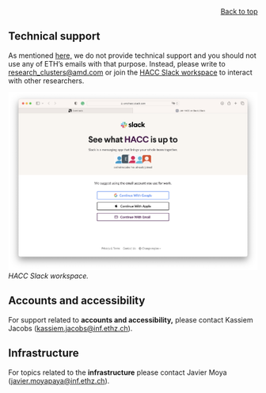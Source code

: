 <div id="readme" class="Box-body readme blob js-code-block-container">
<article class="markdown-body entry-content p-3 p-md-6" itemprop="text">
<p align="right">
<a href="https://github.com/fpgasystems/hacc#--heterogenous-accelerated-compute-cluster">Back to top</a>
</p>

# Technical support

As mentioned [here,](https://www.xilinx.com/member/xup_research_clusters.html) we do not provide technical support and you should not use any of ETH’s emails with that purpose. Instead, please write to [research_clusters@amd.com](mailto:research_clusters@amd.com) or join the [HACC Slack workspace](https://join.slack.com/t/amdhacc/shared_invite/zt-1kcx60g41-0PRQUtlpmw7CGeRfwxtyXA) to interact with other researchers. 

![HACC Slack workspace.](../imgs/slack.png "HACC Slack workspace.")
*HACC Slack workspace.*

## Accounts and accessibility
For support related to **accounts and accessibility,** please contact Kassiem Jacobs ([kassiem.jacobs@inf.ethz.ch](mailto:kassiem.jacobs@inf.ethz.ch)). 

## Infrastructure
For topics related to the **infrastructure** please contact Javier Moya ([javier.moyapaya@inf.ethz.ch](mailto:javier.moyapaya@inf.ethz.ch)).